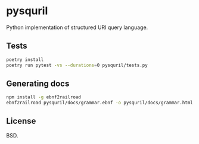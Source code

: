 
# pysquril

Python implementation of structured URI query language.

## Tests

```bash
poetry install
poetry run pytest -vs --durations=0 pysquril/tests.py
```

## Generating docs

```bash
npm install -g ebnf2railroad
ebnf2railroad pysquril/docs/grammar.ebnf -o pysquril/docs/grammar.html
```

## License

BSD.
